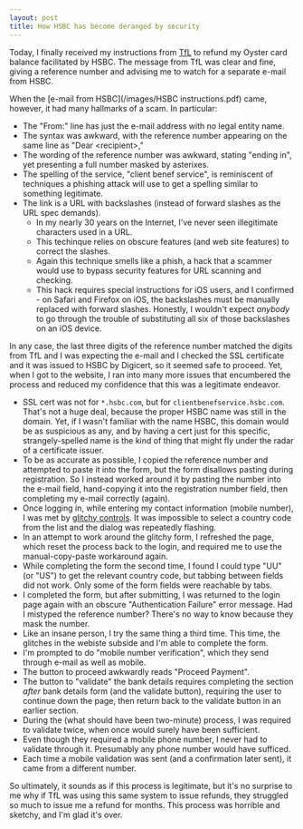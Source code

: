 ```yaml
---
layout: post
title: How HSBC has become deranged by security
---
```


Today, I finally received my instructions from [TfL](https://tfl.gov.uk/) to refund my Oyster card balance facilitated by HSBC. The message from TfL was clear and fine, giving a reference number and advising me to watch for a separate e-mail from HSBC.

When the [e-mail from HSBC](/images/HSBC instructions.pdf) came, however, it had many hallmarks of a scam. In particular:

- The "From:" line has just the e-mail address with no legal entity name.
- The syntax was awkward, with the reference number appearing on the same line as "Dear &lt;recipient>,"
- The wording of the reference number was awkward, stating "ending in", yet presenting a full number masked by asterixes.
- The spelling of the service, "client benef service", is reminiscent of techniques a phishing attack will use to get a spelling similar to something legitimate.
- The link is a URL with backslashes (instead of forward slashes as the URL spec demands).
  - In my nearly 30 years on the Internet, I've never seen illegitimate characters used in a URL.
  - This techinque relies on obscure features (and web site features) to correct the slashes.
  - Again this technique smells like a phish, a hack that a scammer would use to bypass security features for URL scanning and checking.
  - This hack requires special instructions for iOS users, and I confirmed - on Safari and Firefox on iOS, the backslashes must be manually replaced with forward slashes. Honestly, I wouldn't expect _anybody_ to go through the trouble of substituting all six of those backslashes on an iOS device.

In any case, the last three digits of the reference number matched the digits from TfL and I was expecting the e-mail and I checked the SSL certificate and it was issued to HSBC by Digicert, so it seemed safe to proceed. Yet, when I got to the website, I ran into many more issues that encumbered the process and reduced my confidence that this was a legitimate endeavor.

- SSL cert was not for `*.hsbc.com`, but for `clientbenefservice.hsbc.com`. That's not a huge deal, because the proper HSBC name was still in the domain. Yet, if I wasn't familiar with the name HSBC, this domain would be as suspicious as any, and by having a cert just for this specific, strangely-spelled name is the kind of thing that might fly under the radar of a certificate issuer.
- To be as accurate as possible, I copied the reference number and attempted to paste it into the form, but the form disallows pasting during registration. So I instead worked around it by pasting the number into the e-mail field, hand-copying it into the registration number field, then completing my e-mail correctly (again).
- Once logging in, while entering my contact information (mobile number), I was met by [glitchy controls](https://www.dropbox.com/s/ulbyx7qz7qemt4y/2020-05-07%20HSBC%20glitch.mov?dl=0). It was impossible to select a country code from the list and the dialog was repeatedly flashing.
- In an attempt to work around the glitchy form, I refreshed the page, which reset the process back to the login, and required me to use the manual-copy-paste workaround again.
- While completing the form the second time, I found I could type "UU" (or "US") to get the relevant country code, but tabbing between fields did not work. Only some of the form fields were reachable by tabs.
- I completed the form, but after submitting, I was returned to the login page again with an obscure "Authentication Failure" error message. Had I mistyped the reference number? There's no way to know because they mask the number.
- Like an insane person, I try the same thing a third time. This time, the glitches in the webiste subside and I'm able to complete the form.
- I'm prompted to do "mobile number verification", which they send through e-mail as well as mobile.
- The button to proceed awkwardly reads "Proceed Payment".
- The button to "validate" the bank details requires completing the section _after_ bank details form (and the validate button), requiring the user to continue down the page, then return back to the validate button in an earlier section.
- During the (what should have been two-minute) process, I was required to validate twice, when once would surely have been sufficient.
- Even though they required a mobile phone number, I never had to validate through it. Presumably any phone number would have sufficed.
- Each time a mobile validation was sent (and a confirmation later sent), it came from a different number.

So ultimately, it sounds as if this process is legitimate, but it's no surprise to me why if TfL was using this same system to issue refunds, they struggled so much to issue me a refund for months. This process was horrible and sketchy, and I'm glad it's over.
